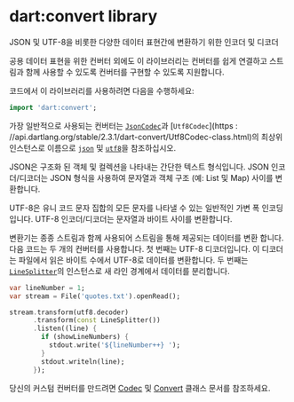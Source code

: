# dart:convert library 

JSON 및 UTF-8을 비롯한 다양한 데이터 표현간에 변환하기 위한 인코더 및 디코더

공용 데이터 표현을 위한 컨버터 외에도 이 라이브러리는 컨버터를 쉽게 연결하고 스트림과 함께 사용할 수 있도록 컨버터를 구현할 수 있도록 지원합니다.

코드에서 이 라이브러리를 사용하려면 다음을 수행하세요:

```dart
import 'dart:convert';
```

가장 일반적으로 사용되는 컨버터는 [`JsonCodec`](https://api.dartlang.org/stable/2.3.1/dart-convert/JsonCodec-class.html)과 [`Utf8Codec`](https : //api.dartlang.org/stable/2.3.1/dart-convert/Utf8Codec-class.html)의 최상위 인스턴스로 이름으로  [`json`](https://api.dartlang.org/stable/2.3.1/dart-convert/json-constant.html) 및 [`utf8`](https://api.dartlang.org/stable/2.3.1/dart-convert/utf8-constant.html)을 참조하십시오.

JSON은 구조화 된 객체 및 컬렉션을 나타내는 간단한 텍스트 형식입니다. JSON 인코더/디코더는 JSON 형식을 사용하여 문자열과 객체 구조 (예: List 및 Map) 사이를 변환합니다.

UTF-8은 유니 코드 문자 집합의 모든 문자를 나타낼 수 있는 일반적인 가변 폭 인코딩입니다. UTF-8 인코더/디코더는 문자열과 바이트 사이를 변환합니다.

변환기는 종종 스트림과 함께 사용되어 스트림을 통해 제공되는 데이터를 변환 합니다. 다음 코드는 두 개의 컨버터를 사용합니다. 첫 번째는 UTF-8 디코더입니다. 이 디코더는 파일에서 읽은 바이트 수에서 UTF-8로 데이터를 변환합니다. 두 번째는 [`LineSplitter`](https://api.dartlang.org/stable/2.3.1/dart-convert/LineSplitter-class.html)의 인스턴스로 새 라인 경계에서 데이터를 분리합니다.

```dart
var lineNumber = 1;
var stream = File('quotes.txt').openRead();

stream.transform(utf8.decoder)
      .transform(const LineSplitter())
      .listen((line) {
        if (showLineNumbers) {
          stdout.write('${lineNumber++} ');
        }
        stdout.writeln(line);
      });
```

당신의 커스텀 컨버터를 만드려면 [Codec](https://api.dartlang.org/stable/2.3.1/dart-convert/Codec-class.html) 및 [Convert](https://api.dartlang.org/stable/2.3.1/dart-convert/Converter-class.html) 클래스 문서를 참조하세요.